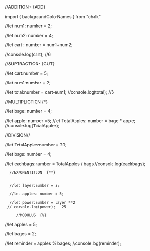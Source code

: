 //ADDITION+ {ADD}

import { backgroundColorNames } from "chalk"

//let num1: number = 2;

//let num2: number = 4;

//let cart : number = num1+num2;

//console.log(cart); //6


//SUPTRACTION- {CUT}

//let cart:number = 5;

//let num1:number = 2;

//let total:number = cart-num1;
//console.log(total); //6


//MULTIPLICTION  {*}

//let bage: number = 4;

//let apple: number =5;
//let TotalApples: number = bage * apple;
//console.log(TotalApples);



//DIVISION//

//let TotalApples:number = 20;

//let bags: number = 4;

//let eachbags:number = TotalApples /  bags
//console.log(eachbags);

      //EXPONENTITION  {**}


      //let layer:number = 5;
       
      //let apples: number = 5;

      //let power:number = layer **2
     // console.log(power);   25

         //MODULUS  {%}

//let apples = 5;

//let bages = 2;

//let reminder = apples % bages;
//console.log(reminder);

     











 

